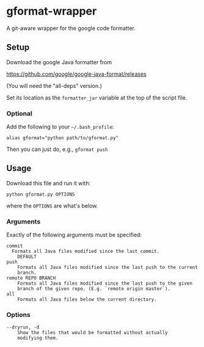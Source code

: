# gformat-wrapper

A git-aware wrapper for the google code formatter.

## Setup

Download the google Java formatter from

https://github.com/google/google-java-format/releases

(You will need the "all-deps" version.)

Set its location as the `formatter_jar` variable at the top of the script file.

### Optional

Add the following to your `~/.bash_profile`:

    alias gformat="python path/to/gformat.py"

Then you can just do, e.g., `gformat push`

## Usage

Download this file and run it with:

    python gformat.py OPTIONS

where the `OPTIONS` are what's below.

### Arguments

Exactly of the following arguments must be specified:

    commit
      Formats all Java files modified since the last commit.
        DEFAULT
    push
        Formats all Java files modified since the last push to the current
        branch.
    remote REPO BRANCH
        Formats all Java files modified since the last push to the given
        branch of the given repo. (E.g. `remote origin master`).
    all
        Formats all Java files below the current directory.

### Options

    --dryrun, -d
        Show the files that would be formatted without actually
        modifying them.
